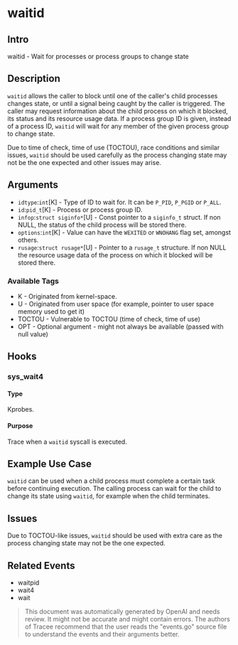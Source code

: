 
# waitid

## Intro
waitid - Wait for processes or process groups to change state


## Description
`waitid` allows the caller to block until one of the caller's child processes changes state, or until a signal being caught by the caller is triggered. The caller may request information about the child process on which it blocked, its status and its resource usage data. If a process group ID is given, instead of a process ID, `waitid` will wait for any member of the given process group to change state. 

Due to time of check, time of use (TOCTOU), race conditions and similar issues, `waitid` should be used carefully as the process changing state may not be the one expected and other issues may arise.

## Arguments
* `idtype`:`int`[K] - Type of ID to wait for. It can be `P_PID`, `P_PGID` or `P_ALL`. 
* `id`:`pid_t`[K] - Process or process group ID. 
* `infop`:`struct siginfo*`[U] - Const pointer to a `siginfo_t` struct. If non NULL, the status of the child process will be stored there. 
* `options`:`int`[K] - Value can have the `WEXITED` or `WNOHANG` flag set, amongst others.
* `rusage`:`struct rusage*`[U] - Pointer to a `rusage_t` structure. If non NULL the resource usage data of the process on which it blocked will be stored there. 

### Available Tags
* K - Originated from kernel-space.
* U - Originated from user space (for example, pointer to user space memory used to get it)
* TOCTOU - Vulnerable to TOCTOU (time of check, time of use)
* OPT - Optional argument - might not always be available (passed with null value)

## Hooks
### sys_wait4
#### Type
Kprobes.
#### Purpose
Trace when a `waitid` syscall is executed.

## Example Use Case
`waitid` can be used when a child process must complete a certain task before continuing execution. The calling process can wait for the child to change its state using `waitid`, for example when the child terminates.

## Issues
Due to TOCTOU-like issues, `waitid` should be used with extra care as the process changing state may not be the one expected.

## Related Events
* waitpid
* wait4 
* wait

> This document was automatically generated by OpenAI and needs review. It might
> not be accurate and might contain errors. The authors of Tracee recommend that
> the user reads the "events.go" source file to understand the events and their
> arguments better.
